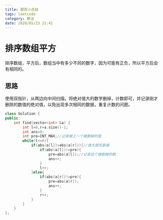 ```yaml
---
title: 题目小总结
tags: leetcode
category: 算法
date: 2020/05/23 21:41
---
```


# 排序数组平方

排序数组，平方后，数组当中有多少不同的数字，因为可能有正负，所以平方后会有相同的。

## 思路

使用双指针，从两边向中间扫描。将绝对值大的数字删掉，计数即可，并记录刚才删除的数值的绝对值，以免出现多次相同的数据，重复计数的问题。

```c++
class Solution {
public:
    int find(vector<int> &a) {
        int l=0,r=a.size()-1;
        int ans=0;
        int pre=INT_MAX;//记录被上一个被删掉的值
        while(l<=r){
            if(abs(a[l])>abs(a[r])){//谁大就先删谁
                if(abs(a[l])!=pre){
                    pre=abs(a[l]);//记录这个被删掉的数
                    ans++;
                }
                l++;
            }else{
                if(abs(a[r])!=pre){
                    pre=abs(a[r]);
                    ans++;
                }
                r++;
            }
        }
    }
};

```

